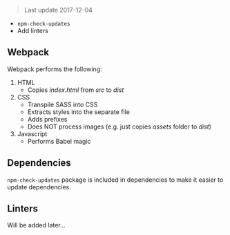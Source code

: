 > Last update 2017-12-04


- `npm-check-updates`
- Add linters


## Webpack

Webpack performs the following:

1. HTML
     - Copies *index.html* from *src* to *dist*
2. CSS
    - Transpile SASS into CSS
    - Extracts styles into the separate file
    - Adds prefixes
    - Does NOT process images (e.g. just copies *assets* folder to *dist*)
3. Javascript
    - Performs Babel magic


## Dependencies

`npm-check-updates` package is included in dependencies to make it easier to update dependencies.


## Linters

Will be added later...
